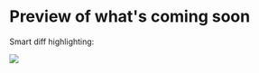 Preview of what's coming soon
=============================

Smart diff highlighting: 

![](https://github.com/markwatkinson/luminous/raw/master/screenshots/diff.png)
